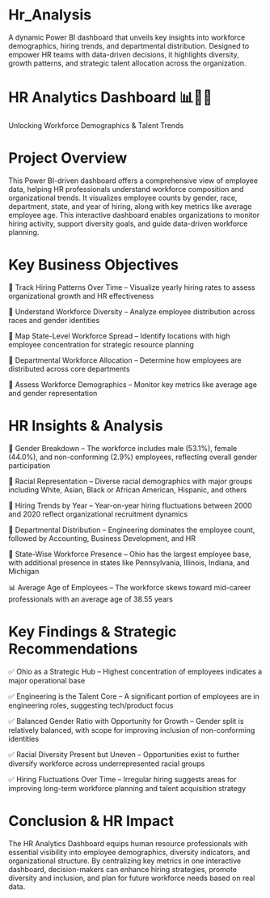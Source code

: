 # Hr_Analysis
A dynamic Power BI dashboard that unveils key insights into workforce demographics, hiring trends, and departmental distribution. Designed to empower HR teams with data-driven decisions, it highlights diversity, growth patterns, and strategic talent allocation across the organization.

# HR Analytics Dashboard 📊👩‍💼
Unlocking Workforce Demographics & Talent Trends

# Project Overview
This Power BI-driven dashboard offers a comprehensive view of employee data, helping HR professionals understand workforce composition and organizational trends. It visualizes employee counts by gender, race, department, state, and year of hiring, along with key metrics like average employee age. This interactive dashboard enables organizations to monitor hiring activity, support diversity goals, and guide data-driven workforce planning.

# Key Business Objectives

🔹 Track Hiring Patterns Over Time – Visualize yearly hiring rates to assess organizational growth and HR effectiveness

🔹 Understand Workforce Diversity – Analyze employee distribution across races and gender identities

🔹 Map State-Level Workforce Spread – Identify locations with high employee concentration for strategic resource planning

🔹 Departmental Workforce Allocation – Determine how employees are distributed across core departments

🔹 Assess Workforce Demographics – Monitor key metrics like average age and gender representation

# HR Insights & Analysis

👥 Gender Breakdown – The workforce includes male (53.1%), female (44.0%), and non-conforming (2.9%) employees, reflecting overall gender participation

🌈 Racial Representation – Diverse racial demographics with major groups including White, Asian, Black or African American, Hispanic, and others

📅 Hiring Trends by Year – Year-on-year hiring fluctuations between 2000 and 2020 reflect organizational recruitment dynamics

🏢 Departmental Distribution – Engineering dominates the employee count, followed by Accounting, Business Development, and HR

📍 State-Wise Workforce Presence – Ohio has the largest employee base, with additional presence in states like Pennsylvania, Illinois, Indiana, and Michigan

📊 Average Age of Employees – The workforce skews toward mid-career professionals with an average age of 38.55 years

# Key Findings & Strategic Recommendations

✅ Ohio as a Strategic Hub – Highest concentration of employees indicates a major operational base

✅ Engineering is the Talent Core – A significant portion of employees are in engineering roles, suggesting tech/product focus

✅ Balanced Gender Ratio with Opportunity for Growth – Gender split is relatively balanced, with scope for improving inclusion of non-conforming identities

✅ Racial Diversity Present but Uneven – Opportunities exist to further diversify workforce across underrepresented racial groups

✅ Hiring Fluctuations Over Time – Irregular hiring suggests areas for improving long-term workforce planning and talent acquisition strategy

# Conclusion & HR Impact

The HR Analytics Dashboard equips human resource professionals with essential visibility into employee demographics, diversity indicators, and organizational structure. By centralizing key metrics in one interactive dashboard, decision-makers can enhance hiring strategies, promote diversity and inclusion, and plan for future workforce needs based on real data.

